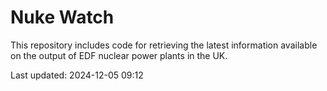 # Nuke Watch

This repository includes code for retrieving the latest information available on the output of EDF nuclear power plants in the UK.

Last updated: 2024-12-05 09:12